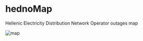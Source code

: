 # hednoMap
Hellenic Electricity Distribution Network Operator outages map



![map](https://user-images.githubusercontent.com/71548592/138826318-9757a072-e94c-4e56-8dc3-62664cbd77d8.png)
